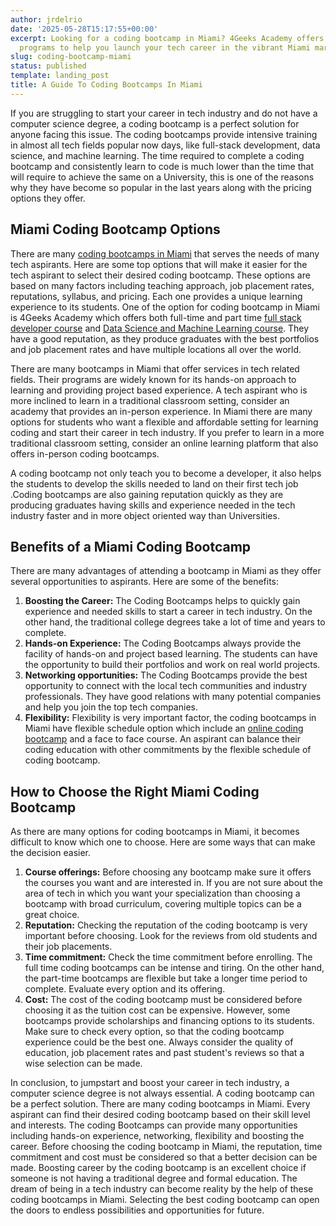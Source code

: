```yaml
---
author: jrdelrio
date: '2025-05-28T15:17:55+00:00'
excerpt: Looking for a coding bootcamp in Miami? 4Geeks Academy offers expert-led
  programs to help you launch your tech career in the vibrant Miami market.
slug: coding-bootcamp-miami
status: published
template: landing_post
title: A Guide To Coding Bootcamps In Miami
---
```

If you are struggling to start your career in tech industry and do not have a computer science degree, a coding bootcamp is a perfect solution for anyone facing this issue. The coding bootcamps provide intensive training in almost all tech fields popular now days, like full-stack development, data science, and machine learning. The time required to complete a coding bootcamp and consistently learn to code is much lower than the time that will require to achieve the same on a University, this is one of the reasons why they have become so popular in the last years along with the pricing options they offer.

## Miami Coding Bootcamp Options

There are many [coding bootcamps in Miami](https://4geeksacademy.com/us/coding-campus/coding-bootcamp-miami) that serves the needs of many tech aspirants. Here are some top options that will make it easier for the tech aspirant to select their desired coding bootcamp. These options are based on many factors including teaching approach, job placement rates, reputations, syllabus, and pricing. Each one provides a unique learning experience to its students. 
One of the option for coding bootcamp in Miami is 4Geeks Academy which offers both full-time and part time [full stack developer course](https://4geeksacademy.com/us/coding-bootcamps/part-time-full-stack-developer) and [Data Science and Machine Learning course](https://4geeksacademy.com/us/coding-bootcamps/datascience-machine-learning). They have a good reputation, as they produce graduates with the best portfolios and job placement rates and have multiple locations all over the world. 

There are many bootcamps in Miami that offer services in tech related fields. Their programs are widely known for its hands-on approach to learning and providing project based experience. A tech aspirant who is more inclined to learn in a traditional classroom setting, consider an academy that provides an in-person experience. In Miami there are many options for students who want a flexible and affordable setting for learning coding and start their career in tech industry. If you prefer to learn in a more traditional classroom setting, consider an online learning platform that also offers in-person coding bootcamps. 

A coding bootcamp not only teach you to become a developer, it also helps the students to develop the skills needed to land on their first tech job .Coding bootcamps are also gaining reputation quickly as they are producing graduates having skills and experience needed in the tech industry faster and in more object oriented way than Universities.  

## Benefits of a Miami Coding Bootcamp

There are many advantages of attending a bootcamp in Miami as they offer several opportunities to aspirants. Here are some of the benefits:

1.	**Boosting the Career:** The Coding Bootcamps helps to quickly gain experience and needed skills to start a career in tech industry. On the other hand, the traditional college degrees take a lot of time and years to complete. 
2.	**Hands-on Experience:** The Coding Bootcamps always provide the facility of hands-on and project based learning. The students can have the opportunity to build their portfolios and work on real world projects. 
3.	**Networking opportunities:** The Coding Bootcamps provide the best opportunity to connect with the local tech communities and industry professionals. They have good relations with many potential companies and help you join the top tech companies. 
4.	**Flexibility:** Flexibility is very important factor, the coding bootcamps in Miami have flexible schedule option which include an [online coding bootcamp](https://4geeksacademy.com/us/coding-campus/online-coding-bootcamp) and a face to face course. An aspirant can balance their coding education with other commitments by the flexible schedule of coding bootcamp.

## How to Choose the Right Miami Coding Bootcamp

As there are many options for coding bootcamps in Miami, it becomes difficult to know which one to choose. Here are some ways that can make the decision easier. 

1.	**Course offerings:** Before choosing any  bootcamp make sure it offers the courses you want and are interested in. If you are not sure about the area of tech in which you want your specialization than choosing a bootcamp with broad curriculum, covering multiple topics can be a great choice. 
2.	**Reputation:** Checking the reputation of the coding bootcamp is very important before choosing. Look for the reviews from old students and their job placements. 
3.	**Time commitment:** Check the time commitment before enrolling. The full time coding bootcamps can be intense and tiring. On the other hand, the part-time bootcamps are flexible but take a longer time period to complete. Evaluate every option and its offering.
4.	**Cost:** The cost of the coding bootcamp must be considered before choosing it as the tuition cost can be expensive. However, some bootcamps provide scholarships and financing options to its students. Make sure to check every option, so that the coding bootcamp experience could be the best one. Always consider the quality of education, job placement rates and past student's reviews so that a wise selection can be made.

In conclusion, to jumpstart and boost your career in tech industry, a computer science degree is not always essential. A coding bootcamp can be a perfect solution. There are many coding bootcamps in Miami. Every aspirant can find their desired coding bootcamp based on their skill level and interests. The coding Bootcamps can provide many opportunities including hands-on experience, networking, flexibility and boosting the career. Before choosing the coding bootcamp in Miami, the reputation, time commitment and cost must be considered so that a better decision can be made. Boosting career by the coding bootcamp is an excellent choice if someone is not having a traditional degree and formal education. The dream of being in a tech industry can become reality by the help of these coding bootcamps in Miami. Selecting the best coding bootcamp can open the doors to endless possibilities and opportunities for future.

<call-to-action button_text="Enroll now" button_link="https://4geeksacademy.com/us/coding-bootcamps/part-time-full-stack-developer" background="rgba(0, 151, 205, 0.15)" title="Boost your career, learn to code!" text="Join a Full Stack Developer course and boost your career."></call-to-action>